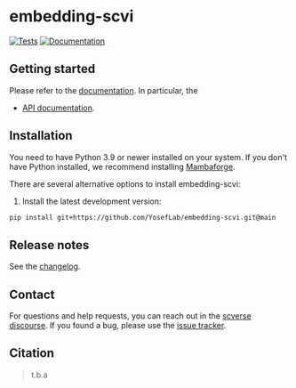 # embedding-scvi

[![Tests][badge-tests]][link-tests]
[![Documentation][badge-docs]][link-docs]

[badge-tests]: https://img.shields.io/github/actions/workflow/status/martinkim0/embedding-scvi/test.yaml?branch=main
[link-tests]: https://github.com/YosefLab/embedding-scvi/actions/workflows/test.yml
[badge-docs]: https://img.shields.io/readthedocs/embedding-scvi

## Getting started

Please refer to the [documentation][link-docs]. In particular, the

-   [API documentation][link-api].

## Installation

You need to have Python 3.9 or newer installed on your system. If you don't have
Python installed, we recommend installing [Mambaforge](https://github.com/conda-forge/miniforge#mambaforge).

There are several alternative options to install embedding-scvi:

<!--
1) Install the latest release of `embedding-scvi` from `PyPI <https://pypi.org/project/embedding-scvi/>`_:

```bash
pip install embedding-scvi
```
-->

1. Install the latest development version:

```bash
pip install git+https://github.com/YosefLab/embedding-scvi.git@main
```

## Release notes

See the [changelog][changelog].

## Contact

For questions and help requests, you can reach out in the [scverse discourse][scverse-discourse].
If you found a bug, please use the [issue tracker][issue-tracker].

## Citation

> t.b.a

[scverse-discourse]: https://discourse.scverse.org/
[issue-tracker]: https://github.com/martinkim0/embedding-scvi/issues
[changelog]: https://embedding-scvi.readthedocs.io/latest/changelog.html
[link-docs]: https://embedding-scvi.readthedocs.io
[link-api]: https://embedding-scvi.readthedocs.io/latest/api.html
